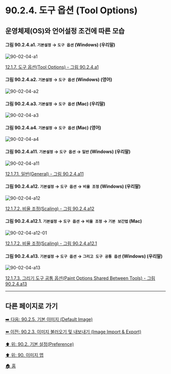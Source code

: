 # 90.2.4. 도구 옵션 (Tool Options)
## 운영체제(OS)와 언어설정 조건에 따른 모습

<a id="90-02-04-a1"></a>

#### 그림 90.2.4.a1. `기본설정` → `도구 옵션` (Windows) (우리말)
![90-02-04-a1](https://github.com/wonder13662/gimp/assets/15767104/59ad6d60-38b8-45af-8e95-f504483329a4)

[12.1.7. 도구 옵션(Tool Options) - 그림 90.2.4.a1](./12-01-07-00-tool-options.md#90-02-04-a1)

<a id="90-02-04-a2"></a>

#### 그림 90.2.4.a2. `기본설정` → `도구 옵션` (Windows) (영어)
![90-02-04-a2](https://github.com/wonder13662/gimp/assets/15767104/4facbf60-5b48-4a9e-adbf-a6e8aa92b941)

<a id="90-02-04-a3"></a>

#### 그림 90.2.4.a3. `기본설정` → `도구 옵션` (Mac) (우리말)
![90-02-04-a3](https://github.com/wonder13662/gimp/assets/15767104/1ac9864c-0c7c-487d-9666-890f3b0bac04)

<a id="90-02-04-a4"></a>

#### 그림 90.2.4.a4. `기본설정` → `도구 옵션` (Mac) (영어)
![90-02-04-a4](https://github.com/wonder13662/gimp/assets/15767104/6958fdbc-030e-42ea-9204-45f23715c6a6)

<a id="90-02-04-a11"></a>

#### 그림 90.2.4.a11. `기본설정` → `도구 옵션` → `일반` (Windows) (우리말)
![90-02-04-a11](https://github.com/wonder13662/gimp/assets/15767104/92b59858-2183-4041-8cbf-79e62762fd84)

[12.1.7.1. 일반(General) - 그림 90.2.4.a11](./12-01-07-01-general.md#90-02-04-a11)

<a id="90-02-04-a12"></a>

#### 그림 90.2.4.a12. `기본설정` → `도구 옵션` → `비율 조정` (Windows) (우리말)
![90-02-04-a12](https://github.com/wonder13662/gimp/assets/15767104/f1be8add-3a3a-4df6-a191-6b92cdd61748)

[12.1.7.2. 비율 조정(Scaling) - 그림 90.2.4.a12](./12-01-07-02-scaling.md#90-02-04-a12)

<a id="90-02-04-a12-01"></a>

#### 그림 90.2.4.a12.1. `기본설정` → `도구 옵션` → `비율 조정` → `기본 보간법` (Mac)
![90-02-04-a12-01](https://github.com/wonder13662/gimp/assets/15767104/0cdf6732-77b5-4cdb-bac5-777f7d60bb52)

[12.1.7.2. 비율 조정(Scaling) - 그림 90.2.4.a12.1](./12-01-07-02-scaling.md#90-02-04-a12-01)

<a id="90-02-04-a13"></a>

#### 그림 90.2.4.a13. `기본설정` → `도구 옵션` → `그리고 도구 공통 옵션` (Windows) (우리말)
![90-02-04-a13](https://github.com/wonder13662/gimp/assets/15767104/253064d6-445d-4785-8483-ec4d3b74e49d)

[12.1.7.3. 그리기 도구 공통 옵션(Paint Options Shared Between Tools) - 그림 90.2.4.a13](./12-01-07-03-paint_options_shared_between_tools.md#90-02-04-a13)

***

## 다른 페이지로 가기

[➡️ 다음: 90.2.5. 기본 이미지 (Default Image)](./90-02-05-00-default-image.md)

[⬅️ 이전: 90.2.3. 이미지 불러오기 및 내보내기 (Image Import & Export)](./90-02-03-image-import-n-export.md)

[⬆️ 위: 90.2. 기본 설정(Preference)](./90-02-00-preference.md)

[⬆️ 위: 90. 이미지 맵](./90-00-image-map.md)

[🏠 홈](./00-home.md)
